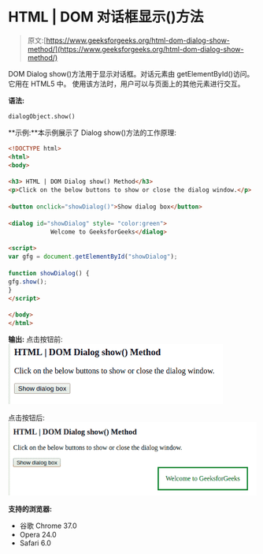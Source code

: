 # HTML | DOM 对话框显示()方法

> 原文:[https://www.geeksforgeeks.org/html-dom-dialog-show-method/](https://www.geeksforgeeks.org/html-dom-dialog-show-method/)

DOM Dialog show()方法用于显示对话框。对话元素由 getElementById()访问。它用在 HTML5 中。
使用该方法时，用户可以与页面上的其他元素进行交互。

**语法:**

```html
dialogObject.show()
```

**示例:**本示例展示了 Dialog show()方法的工作原理:

```html
<!DOCTYPE html>
<html>
<body>

<h3> HTML | DOM Dialog show() Method</h3>
<p>Click on the below buttons to show or close the dialog window.</p>

<button onclick="showDialog()">Show dialog box</button>

<dialog id="showDialog" style= "color:green">
            Welcome to GeeksforGeeks</dialog>

<script>
var gfg = document.getElementById("showDialog"); 

function showDialog() { 
gfg.show(); 
} 
</script>

</body>
</html>                    

```

**输出:**
点击按钮前:
![](img/15c38dbadb117cafc7659d9da50956e2.png)

点击按钮后:
![](img/0d314dbc21461687b35184240c0d8993.png)

**支持的浏览器:**

*   谷歌 Chrome 37.0
*   Opera 24.0
*   Safari 6.0